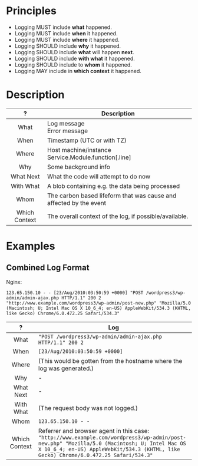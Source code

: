 # Principles

* Logging MUST include **what** happened.
* Logging MUST include **when** it happened.
* Logging MUST include **where** it happened.
* Logging SHOULD include **why** it happened.
* Logging SHOULD include **what** will happen **next**.
* Logging SHOULD include **with what** it happened.
* Logging SHOULD include to **whom** it happened.
* Logging MAY include in **which context** it happened.


# Description

| ?        | Description     |
| :-------:|-------------    |
| What     | Log message<br/>Error message<br/> |
| When     | Timestamp (UTC or with TZ) |
| Where    | Host machine/instance<br/>Service.Module.function[.line] |
| Why      | Some background info |
| What Next | What the code will attempt to do now |
| With What | A blob containing e.g. the data being processed |
| Whom     | The carbon based lifeform that was cause and affected by the event |
| Which Context | The overall context of the log, if possible/available.|

# Examples

## Combined Log Format

Nginx:

`123.65.150.10 - - [23/Aug/2010:03:50:59 +0000] "POST /wordpress3/wp-admin/admin-ajax.php HTTP/1.1" 200 2 "http://www.example.com/wordpress3/wp-admin/post-new.php" "Mozilla/5.0 (Macintosh; U; Intel Mac OS X 10_6_4; en-US) AppleWebKit/534.3 (KHTML, like Gecko) Chrome/6.0.472.25 Safari/534.3"`

| ?   | Log |
|:---:| --- |
| What | `"POST /wordpress3/wp-admin/admin-ajax.php HTTP/1.1" 200 2` |
| When | `[23/Aug/2010:03:50:59 +0000]` |
| Where | (This would be gotten from the hostname where the log was generated.) |
| Why | - |
| What Next | - |
| With What | (The request body was not logged.) |
| Whom | `123.65.150.10 - -` |
| Which Context | Referrer and browser agent in this case: <br/>`"http://www.example.com/wordpress3/wp-admin/post-new.php" "Mozilla/5.0 (Macintosh; U; Intel Mac OS X 10_6_4; en-US) AppleWebKit/534.3 (KHTML, like Gecko) Chrome/6.0.472.25 Safari/534.3"`  |
